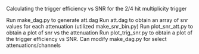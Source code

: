 Calculating the trigger efficiency vs SNR for the 2/4 hit multiplicity trigger

Run make_dag.py to generate att.dag
Run att.dag to obtain an array of snr values for each attenuation (utilized make_snr_bin.py)
Run plot_snr_att.py to obtain a plot of snr vs the attenuation
Run plot_trig_snr.py to obtain a plot of the trigger efficiency vs SNR.
Can modify make_dag.py for select attenuations/channels
